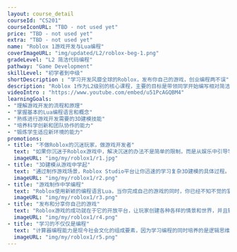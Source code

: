 ```yaml
---
layout: course_detail
courseId: "CS201"
courseIconURL: "TBD - not used yet"
price: "TBD - not used yet"
extra: "TBD - not used yet"
name: "Roblox 1游戏开发与Lua编程"
coverImageURL: "img/updated/L2/roblox-beg-1.png"
gradeLevel: "L2 简洁代码编程"
pathway: "Game Development"
skillLevel: "初学者到中级"
shortDescription : "学习开发风靡全球的Roblox，发布你自己的游戏，创业编程两不误"
description: "Roblox 1作为L2级别的核心课程，主要的目标是带领同学开始编写相对简洁的代码程序，而不再使用初级的图形化编程。课程的要求同学掌握基本Lua程序代码的语法和控制流程，并且能够完成了一个初步的Roblox的游戏项目，为下一阶段的高级Lua编程打下良好的基础。"
videoIntro : "https://www.youtube.com/embed/u51PcAGQBM4"
learningGoals:
- "理解游戏开发的流程和原理"
- "掌握基本的Lua编程语言和概念"
- "熟练进行游戏开发需要的3D建模技能"
- "培养科学创新和团队协作的能力"
- "锻炼学生适应新环境的能力"
promotions:
- title: "不做Roblox的沉迷玩家，做游戏开发者"
  text: "如果你沉迷于Roblox游戏中，解决沉迷的办法不是简单的限制，而是从娱乐中引导学习Roblox Studio平台让寓教于乐成为现实。"
  imageURL: "img/my/roblox1/r1.jpg"
- title: "3D建模从游戏中学起"
  text: "通过制作游戏场景，Roblox Studio平台让你迅速的学习复杂3D建模的具体过程。"
  imageURL: "img/my/roblox1/r2.png"
- title: "游戏制作中学编程"
  text: "Roblox使用新颖的编程语言Lua，当你完成自己的游戏的同时，你已经不知不觉的掌握了变量、循环、函数等这些编程的基本概念，为下一步学习真正的编程打下坚实的基础。"
  imageURL: "img/my/roblox1/r3.png"
- title: "发布和分享你自己的游戏"
  text: "Roblox游戏的成功就在于它的开放平台，让玩家创建各种各样的情景和世界，并且轻易的发布到互联网上，说不定你的下一个游戏就会火。"
  imageURL: "img/my/roblox1/r4.png"
- title: "学习的不仅仅是编程"
  text: "计算器编程能力是现今社会文化的组成要素，因为学习编程的同时培养的是逻辑思维、计算能力、创新和想象力。孩子们在编程解决问题的同时，同时得到的是信心！"
  imageURL: "img/my/roblox1/r5.png"
---
```

